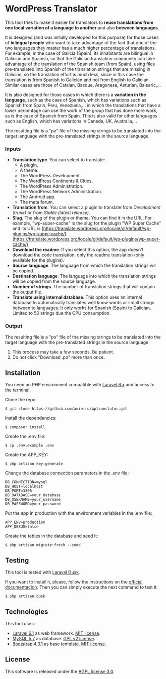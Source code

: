 # WordPress Translator

This tool tries to make it easier for translators to **reuse translations from 
one local variation of a language to another** and also **between languages**.

It is designed (and was initially developed for this purpose) for those cases 
of **bilingual people** who want to take advantage of the fact that one of the
two languages they master has a much higher percentage of translations. For 
example, in the case of Galicia (Spain), its inhabitants are bilingual in 
Galician and Spanish, so that the Galician translation community can take 
advantage of the translation of the Spanish team (from Spain), using files 
pre-translated into Spanish of the translation strings that are missing in 
Galician, so the translation effort is much less, since in this case the 
translation is from Spanish to Galician and not from English to Galician. 
Similar cases are those of Catalan, Basque, Aragonese, Asturian, Balearic,...

It is also designed for those cases in which there is a **variation in the 
language**, such as the case of Spanish, which has variations such as Spanish 
from Spain, Peru, Venezuela,... in which the translations that have a lower 
percentage can use the work of the group that has done more work, as is the 
case of Spanish from Spain. This is also valid for other languages such as 
English, which has variations in Canada, UK, Australia,...

The resulting file is a "po" file of the missing strings to be translated into 
the target language with the pre-translated strings in the source language.

### Inputs

- **Translation type**. You can select to translate:
    - A plugin.
    - A theme.
    - The WordPress Development.
    - The WordPress Continents & Cities.
    - The WordPress Administration.
    - The WordPress Network Administration.
    - The Android app.
    - The meta forum.
- **Translation from**. You can select a plugin to translate from 
_Development (trunk)_ or from _Stable (latest release)_.
- **Slug**. The slug of the plugin or theme. You can find it in the URL. For 
example, "wp-super-cache" is the slug for the plugin "WP Super Cache" and its 
URL is [https://translate.wordpress.org/locale/gl/default/wp-plugins/wp-super-cache/](https://translate.wordpress.org/locale/gl/default/wp-plugins/wp-super-cache/)
- **Download the readme**. If you select this option, the app doesn't download 
the code translation, only the readme translation (only available for the 
plugins).
- **Source language**. The language from which the translation strings will be 
copied.
- **Destination language**. The language into which the translation strings 
will be copied from the source language.
- **Number of strings**. The number of translation strings that will contain 
the output file.
- **Translate using internal database**. This option uses an internal database 
to automatically translates well know words or small strings between to 
languages. It only works for Spanish (Spain) to Galician. Limited to 50 
strings due the CPU consumption.

### Output

The resulting file is a "po" file of the missing strings to be translated into 
the target language with the pre-translated strings in the source language.

1) This process may take a few seconds. Be patient.
2) Do not click "Download .po" more than once.

## Installation

You need an PHP environment compatible with [Laravel 6.x](https://laravel.com/docs/6.x#server-requirements)
and access to the terminal.

Clone the repo:

```
$ git clone https://github.com/amieiro/wptranslator.git
```

Install the dependencies: 

```
$ composer install 
```

Create the .env file:

```
$ cp .env.example .env
```

Create the APP_KEY:

```
$ php artisan key:generate
```

Change the database connection parameters in the .env file:

```
DB_CONNECTION=mysql
DB_HOST=localhost
DB_PORT=3306
DB_DATABASE=your_database
DB_USERNAME=your_username
DB_PASSWORD=your_password
```

Put the app in production with the environment variables in the .env file:

```
APP_ENV=production
APP_DEBUG=false
```

Create the tables in the database and seed it:

```
$ php artisan migrate:fresh --seed
```

## Testing

This tool is tested with [Laravel Dusk](https://laravel.com/docs/master/dusk).

If you want to install it, please, follow the instructions on the 
[official documentacion](https://laravel.com/docs/master/dusk#installation).
Then you can simply execute the next command to test it:

```
$ php artisan dusk
```

## Technologies

This tool uses:
- [Laravel 6.1](https://laravel.com) as web framework. [MIT license](https://opensource.org/licenses/MIT).
- [MySQL 5.7](https://www.mysql.com/) as database. [GPL v2 license](https://www.gnu.org/licenses/old-licenses/gpl-2.0.html).
- [Bootstrap 4.3.1](https://getbootstrap.com) as base template. [MIT license](https://github.com/twbs/bootstrap/blob/master/LICENSE).

## License

This software is released under the [AGPL license 3.0](https://www.gnu.org/licenses/agpl-3.0.html).
